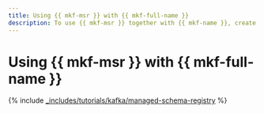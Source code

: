 ```yaml
---
title: Using {{ mkf-msr }} with {{ mkf-full-name }}
description: To use {{ mkf-msr }} together with {{ mkf-name }}, create the producer and consumer scripts on the local machine.
---
```


# Using {{ mkf-msr }} with {{ mkf-full-name }}

{% include [_includes/tutorials/kafka/managed-schema-registry](../../_tutorials/dataplatform/kafka/kafka-managed-schema-registry.md) %}